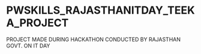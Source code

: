 # PWSKILLS_RAJASTHANITDAY_TEEKA_PROJECT
PROJECT MADE DURING HACKATHON CONDUCTED BY RAJASTHAN GOVT. ON IT DAY 
